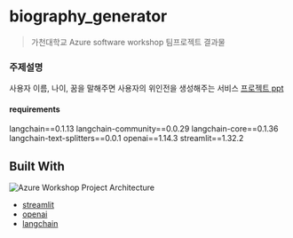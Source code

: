 # biography_generator
> 가천대학교 Azure software workshop 팀프로젝트 결과물

### 주제설명
사용자 이름, 나이, 꿈을 말해주면 사용자의 위인전을 생성해주는 서비스
[프로젝트 ppt](https://www.canva.com/design/DAGA3ax8onQ/Odbkz6Bknxsn7GsojB1inA/edit?utm_content=DAGA3ax8onQ&utm_campaign=designshare&utm_medium=link2&utm_source=sharebutton)

#### requirements
langchain==0.1.13
langchain-community==0.0.29
langchain-core==0.1.36
langchain-text-splitters==0.0.1
openai==1.14.3
streamlit==1.32.2

## Built With
![Azure Workshop Project Architecture](https://github.com/DoTheZ-Team/biography_generator/assets/51390115/e34eec68-cb45-4cd2-994b-5d2a861cb6c4)
* [streamlit](https://streamlit.io)
* [openai](https://openai.com)
* [langchain](https://www.langchain.com)
